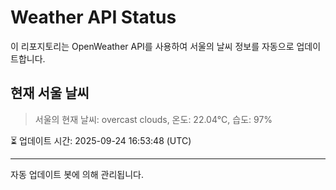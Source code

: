 
# Weather API Status

이 리포지토리는 OpenWeather API를 사용하여 서울의 날씨 정보를 자동으로 업데이트합니다.

## 현재 서울 날씨
> 서울의 현재 날씨: overcast clouds, 온도: 22.04°C, 습도: 97%

⏳ 업데이트 시간: 2025-09-24 16:53:48 (UTC)

---
자동 업데이트 봇에 의해 관리됩니다.
